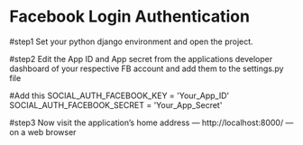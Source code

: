 # Facebook Login Authentication

#step1
Set your python django environment and open the project.

#step2
Edit the App ID and App secret from the applications developer dashboard of your respective FB account and add them to the settings.py file

#Add this
SOCIAL_AUTH_FACEBOOK_KEY = 'Your_App_ID'
SOCIAL_AUTH_FACEBOOK_SECRET = 'Your_App_Secret'

#step3
Now visit the application’s home address — http://localhost:8000/ — on a web browser

